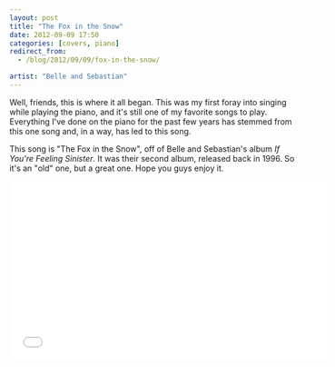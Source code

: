 ```yaml
---
layout: post
title: "The Fox in the Snow"
date: 2012-09-09 17:50
categories: [covers, piano]
redirect_from:
  - /blog/2012/09/09/fox-in-the-snow/

artist: "Belle and Sebastian"
---
```


Well, friends, this is where it all began. This was my first foray into singing while playing the piano, and it's still one of my favorite songs to play. Everything I've done on the piano for the past few years has stemmed from this one song and, in a way, has led to this song.

This song is "The Fox in the Snow", off of Belle and Sebastian's album _If You're Feeling Sinister_. It was their second album, released back in 1996. So it's an "old" one, but a great one. Hope you guys enjoy it.

<div class="video-container center">
  <iframe width="560" height="315" src="//www.youtube.com/embed/nmuP188wpgk?rel=0" frameborder="0" allowfullscreen="true"></iframe>
</div>
